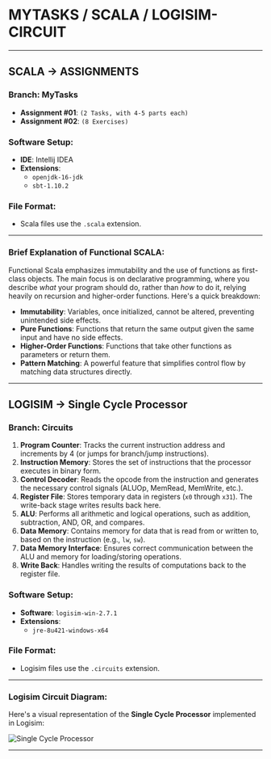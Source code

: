 # **MYTASKS / SCALA / LOGISIM-CIRCUIT**

---

## **SCALA -> ASSIGNMENTS**
### **Branch: MyTasks**
- **Assignment #01**: `(2 Tasks, with 4-5 parts each)`
- **Assignment #02**: `(8 Exercises)`

### **Software Setup:**
- **IDE**: Intellij IDEA
- **Extensions**: 
  - `openjdk-16-jdk`
  - `sbt-1.10.2`

### **File Format**:
- Scala files use the `.scala` extension.

---

### **Brief Explanation of Functional SCALA:**

Functional Scala emphasizes immutability and the use of functions as first-class objects. The main focus is on declarative programming, where you describe *what* your program should do, rather than *how* to do it, relying heavily on recursion and higher-order functions. Here's a quick breakdown:
- **Immutability**: Variables, once initialized, cannot be altered, preventing unintended side effects.
- **Pure Functions**: Functions that return the same output given the same input and have no side effects.
- **Higher-Order Functions**: Functions that take other functions as parameters or return them.
- **Pattern Matching**: A powerful feature that simplifies control flow by matching data structures directly.

---

## **LOGISIM -> Single Cycle Processor**
### **Branch: Circuits**
1. **Program Counter**: Tracks the current instruction address and increments by 4 (or jumps for branch/jump instructions).
2. **Instruction Memory**: Stores the set of instructions that the processor executes in binary form.
3. **Control Decoder**: Reads the opcode from the instruction and generates the necessary control signals (ALUOp, MemRead, MemWrite, etc.).
4. **Register File**: Stores temporary data in registers (`x0` through `x31`). The write-back stage writes results back here.
5. **ALU**: Performs all arithmetic and logical operations, such as addition, subtraction, AND, OR, and compares.
6. **Data Memory**: Contains memory for data that is read from or written to, based on the instruction (e.g., `lw`, `sw`).
7. **Data Memory Interface**: Ensures correct communication between the ALU and memory for loading/storing operations.
8. **Write Back**: Handles writing the results of computations back to the register file.

### **Software Setup:**
- **Software**: `logisim-win-2.7.1`
- **Extensions**: 
  - `jre-8u421-windows-x64`

### **File Format**:
- Logisim files use the `.circuits` extension.

---

### **Logisim Circuit Diagram**:
Here's a visual representation of the **Single Cycle Processor** implemented in Logisim:

![Single Cycle Processor](https://github.com/SZBS03/MyTasks/tree/circuits/Assignment/single_cycle_processor_logisim/single_cycle_processor_logisim.PNG)

---


